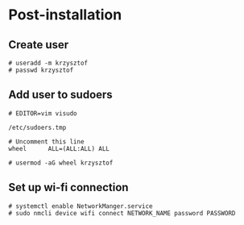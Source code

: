 # Post-installation

## Create user

```
# useradd -m krzysztof
# passwd krzysztof
```

## Add user to sudoers

```
# EDITOR=vim visudo
```

```
/etc/sudoers.tmp

# Uncomment this line
wheel      ALL=(ALL:ALL) ALL
```

```
# usermod -aG wheel krzysztof
```


## Set up wi-fi connection

```
# systemctl enable NetworkManger.service
# sudo nmcli device wifi connect NETWORK_NAME password PASSWORD
```
